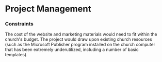 # Project Management

### Constraints
The cost of the website and marketing materials would need to fit within the church's budget. The project would draw upon existing church resources (such as the Microsoft Publisher program installed on the church computer that has been extremely underutilized, including a number of basic templates).  